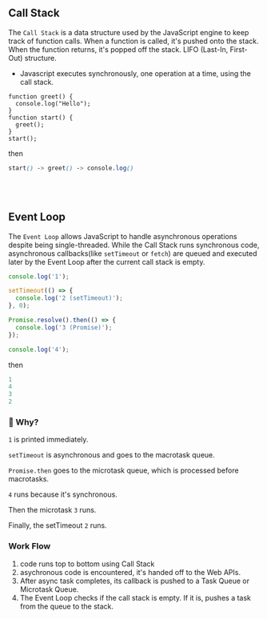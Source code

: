 ## Call Stack

The `Call Stack` is a data structure used by the JavaScript engine to keep track of function calls. When a function is called, it's pushed onto the stack. When the function returns, it's popped off the stack. LIFO (Last-In, First-Out) structure.

- Javascript executes synchronously, one operation at a time, using the call stack. 

```javscript
function greet() {
  console.log("Hello");
}
function start() {
  greet();
}
start();
```

then

```scss
start() -> greet() -> console.log()
```

<br/>
<br/>

## Event Loop

The `Event Loop` allows JavaScript to handle asynchronous operations despite being single-threaded.
While the Call Stack runs synchronous code, asynchronous callbacks(like `setTimeout` or `fetch`) are queued and executed later by the Event Loop after the current call stack is empty. 


```javascript
console.log('1');

setTimeout(() => {
  console.log('2 (setTimeout)');
}, 0);

Promise.resolve().then(() => {
  console.log('3 (Promise)');
});

console.log('4');
```

then 
```javascript
1
4
3
2
```

### 🧠 Why?
`1` is printed immediately.

`setTimeout` is asynchronous and goes to the macrotask queue.

`Promise.then` goes to the microtask queue, which is processed before macrotasks.

`4` runs because it's synchronous.

Then the microtask `3` runs.

Finally, the setTimeout `2` runs.


### Work Flow

1. code runs top to bottom using Call Stack 
2. asychronous code is encountered, it's handed off to the Web APIs.
3. After async task completes, its callback is pushed to a Task Queue or Microtask Queue.
4. The Event Loop checks if the call stack is empty. If it is, pushes a task from the queue to the stack.